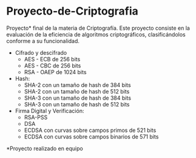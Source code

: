 # Proyecto-de-Criptografia
Proyecto* final de la materia de Criptografía. 
Este proyecto consiste en la evaluación de la eficiencia de algoritmos criptográficos, clasificándolos conforme a su funcionalidad.
  - Cifrado y descifrado
      - AES - ECB de 256 bits
      - AES - CBC de 256 bits
      - RSA - OAEP de 1024 bits
  - Hash:
      - SHA-2 con un tamaño de hash de 384 bits
      - SHA-2 con un tamaño de hash de 512 bits
      - SHA-3 con un tamaño de hash de 384 bits
      - SHA-3 con un tamaño de hash de 512 bits
  - Firma Digital y Verificación:
      - RSA-PSS
      - DSA
      - ECDSA con curvas sobre campos primos de 521 bits
      - ECDSA con curvas sobre campos binarios de 571 bits

*Proyecto realizado en equipo
